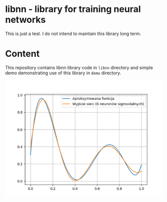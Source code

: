 # libnn - library for training neural networks

This is just a test. I do not intend to maintain
this library long term.

# Content

This repository contains libnn library code
in `libnn` directory and simple demo demonstrating
use of this library in `demo` directory.

![Results of training network with 6 sigmoidal neurons.](docs/demo6.png)
